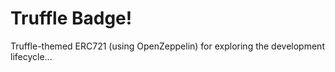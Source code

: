 # Truffle Badge!

Truffle-themed ERC721 (using OpenZeppelin) for exploring the development lifecycle...

